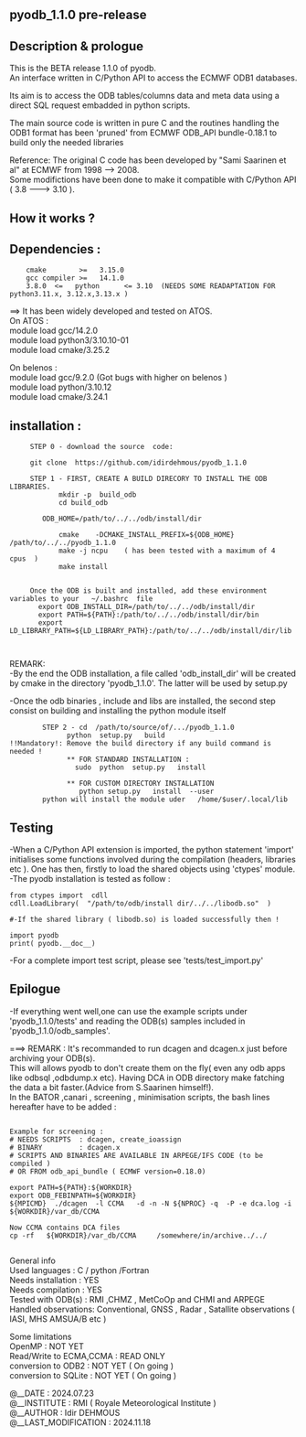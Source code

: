 ## pyodb_1.1.0  pre-release 


## Description & prologue 
This is the BETA release 1.1.0 of pyodb.<br />
An interface written in C/Python API to access the ECMWF ODB1 databases.<br />

Its aim is to access the ODB tables/columns data and meta data using a direct SQL request
embadded in python scripts.<br />

The main source code is written in pure C and the routines handling the ODB1
format has been 'pruned' from ECMWF ODB_API bundle-0.18.1 to build only the
needed libraries <br />

Reference:
The original C code has been developed by "Sami Saarinen et al" at ECMWF from 1998 --> 2008.  <br />
Some modifictions have been done to make it compatible with C/Python API ( 3.8 ---> 3.10 ).

## How it works ?

## Dependencies :
        cmake        >=   3.15.0
        gcc compiler >=   14.1.0 
        3.8.0  <=   python      <= 3.10  (NEEDS SOME READAPTATION FOR python3.11.x, 3.12.x,3.13.x )


==> It has been widely developed and tested on ATOS. <br />
   On ATOS    : <br />
   module load   gcc/14.2.0           <br />
   module load   python3/3.10.10-01   <br />
   module load   cmake/3.25.2         <br />



   On belenos : <br />
   module load  gcc/9.2.0     (Got bugs with higher on belenos )    <br />
   module load  python/3.10.12                           <br />
   module load  cmake/3.24.1                             <br />



## installation :  

   ```  
        STEP 0 - download the source  code:

        git clone  https://github.com/idirdehmous/pyodb_1.1.0 
 
        STEP 1 - FIRST, CREATE A BUILD DIRECORY TO INSTALL THE ODB LIBRARIES.
               mkdir -p  build_odb  
               cd build_odb 

	       ODB_HOME=/path/to/../../odb/install/dir

               cmake    -DCMAKE_INSTALL_PREFIX=${ODB_HOME}         /path/to/../../pyodb_1.1.0 
               make -j ncpu    ( has been tested with a maximum of 4  cpus  ) 
               make install  


        Once the ODB is built and installed, add these environment variables to your   ~/.bashrc  file 
          export ODB_INSTALL_DIR=/path/to/../../odb/install/dir
          export PATH=${PATH}:/path/to/../../odb/install/dir/bin 
          export LD_LIBRARY_PATH=${LD_LIBRARY_PATH}:/path/to/../../odb/install/dir/lib 



```
REMARK:  <br />
-By the end the ODB installation, a file called 'odb_install_dir' will be created by cmake in the directory 'pyodb_1.1.0'. The latter will be used by setup.py <br />

-Once the odb binaries , include and libs are installed, the second step consist on building and installing the python module itself<br />

```
        STEP 2 - cd  /path/to/source/of/.../pyodb_1.1.0  
              python  setup.py   build 
!!Mandatory!: Remove the build directory if any build command is needed ! 
              ** FOR STANDARD INSTALLATION : 
                sudo  python  setup.py   install  

              ** FOR CUSTOM DIRECTORY INSTALLATION  
                 python setup.py   install  --user 
        python will install the module uder   /home/$user/.local/lib  
```

## Testing 
-When a C/Python API extension is imported, the python statement 'import' initialises some functions involved during the compilation (headers,  libraries etc ). One has then, firstly to load the shared objects using 'ctypes' module. <br /> 
-The pyodb installation is tested as follow : 
```
from ctypes import  cdll  
cdll.LoadLibrary(  "/path/to/odb/install dir/../../libodb.so"  )

#-If the shared library ( libodb.so) is loaded successfully then !

import pyodb
print( pyodb.__doc__) 
```
-For a complete import test script, please see 'tests/test_import.py'  

## Epilogue 
-If everything went well,one can use the example scripts under 'pyodb_1.1.0/tests' and reading the ODB(s) samples included in 'pyodb_1.1.0/odb_samples'. <br />

===> REMARK :
It's recommanded to run dcagen and dcagen.x just before archiving your ODB(s). <br /> 
This will allows pyodb to don't create them on the fly( even any odb apps like odbsql ,odbdump.x etc). Having DCA in ODB directory  make fatching the data a bit faster.(Advice from S.Saarinen himself!).  <br />
In the BATOR ,canari , screening , minimisation  scripts, the bash lines hereafter have to be added :  <br />
```

Example for screening :
# NEEDS SCRIPTS  : dcagen, create_ioassign
# BINARY         : dcagen.x 
# SCRIPTS AND BINARIES ARE AVAILABLE IN ARPEGE/IFS CODE (to be compiled )
# OR FROM odb_api_bundle ( ECMWF version=0.18.0)

export PATH=${PATH}:${WORKDIR}
export ODB_FEBINPATH=${WORKDIR}
${MPICMD}  ./dcagen  -l CCMA   -d -n -N ${NPROC} -q  -P -e dca.log -i  ${WORKDIR}/var_db/CCMA

Now CCMA contains DCA files 
cp -rf   ${WORKDIR}/var_db/CCMA     /somewhere/in/archive../../


```




General info        <br />
Used languages      : C / python /Fortran  <br />
Needs installation  : YES                  <br />
Needs compilation   : YES                  <br />
Tested with ODB(s)  : RMI ,CHMZ , MetCoOp and CHMI and ARPEGE  <br />
Handled observations: Conventional, GNSS , Radar , Satallite observations ( IASI, MHS AMSUA/B etc ) <br />

Some limitations    <br />
	  OpenMP                     : NOT YET    <br />
	  Read/Write to ECMA,CCMA    : READ ONLY  <br />
	  conversion to ODB2         : NOT YET   ( On going  ) <br />
	  conversion to SQLite : NOT YET   ( On going  ) <br />


@__DATE              :  2024.07.23    <br />
@__INSTITUTE         :  RMI ( Royale Meteorological Institute )   <br />
@__AUTHOR            :  Idir DEHMOUS    <br />
@__LAST_MODIFICATION :  2024.11.18      <br />
